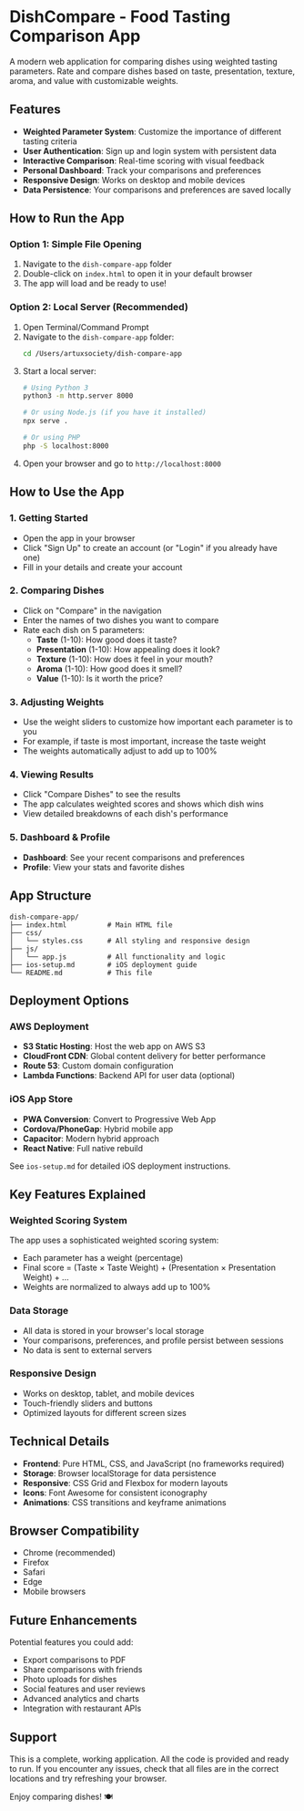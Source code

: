# DishCompare - Food Tasting Comparison App

A modern web application for comparing dishes using weighted tasting parameters. Rate and compare dishes based on taste, presentation, texture, aroma, and value with customizable weights.

## Features

- **Weighted Parameter System**: Customize the importance of different tasting criteria
- **User Authentication**: Sign up and login system with persistent data
- **Interactive Comparison**: Real-time scoring with visual feedback
- **Personal Dashboard**: Track your comparisons and preferences
- **Responsive Design**: Works on desktop and mobile devices
- **Data Persistence**: Your comparisons and preferences are saved locally

## How to Run the App

### Option 1: Simple File Opening
1. Navigate to the `dish-compare-app` folder
2. Double-click on `index.html` to open it in your default browser
3. The app will load and be ready to use!

### Option 2: Local Server (Recommended)
1. Open Terminal/Command Prompt
2. Navigate to the `dish-compare-app` folder:
   ```bash
   cd /Users/artuxsociety/dish-compare-app
   ```
3. Start a local server:
   ```bash
   # Using Python 3
   python3 -m http.server 8000
   
   # Or using Node.js (if you have it installed)
   npx serve .
   
   # Or using PHP
   php -S localhost:8000
   ```
4. Open your browser and go to `http://localhost:8000`

## How to Use the App

### 1. Getting Started
- Open the app in your browser
- Click "Sign Up" to create an account (or "Login" if you already have one)
- Fill in your details and create your account

### 2. Comparing Dishes
- Click on "Compare" in the navigation
- Enter the names of two dishes you want to compare
- Rate each dish on 5 parameters:
  - **Taste** (1-10): How good does it taste?
  - **Presentation** (1-10): How appealing does it look?
  - **Texture** (1-10): How does it feel in your mouth?
  - **Aroma** (1-10): How good does it smell?
  - **Value** (1-10): Is it worth the price?

### 3. Adjusting Weights
- Use the weight sliders to customize how important each parameter is to you
- For example, if taste is most important, increase the taste weight
- The weights automatically adjust to add up to 100%

### 4. Viewing Results
- Click "Compare Dishes" to see the results
- The app calculates weighted scores and shows which dish wins
- View detailed breakdowns of each dish's performance

### 5. Dashboard & Profile
- **Dashboard**: See your recent comparisons and preferences
- **Profile**: View your stats and favorite dishes

## App Structure

```
dish-compare-app/
├── index.html          # Main HTML file
├── css/
│   └── styles.css      # All styling and responsive design
├── js/
│   └── app.js          # All functionality and logic
├── ios-setup.md        # iOS deployment guide
└── README.md           # This file
```

## Deployment Options

### AWS Deployment
- **S3 Static Hosting**: Host the web app on AWS S3
- **CloudFront CDN**: Global content delivery for better performance
- **Route 53**: Custom domain configuration
- **Lambda Functions**: Backend API for user data (optional)

### iOS App Store
- **PWA Conversion**: Convert to Progressive Web App
- **Cordova/PhoneGap**: Hybrid mobile app
- **Capacitor**: Modern hybrid approach
- **React Native**: Full native rebuild

See `ios-setup.md` for detailed iOS deployment instructions.

## Key Features Explained

### Weighted Scoring System
The app uses a sophisticated weighted scoring system:
- Each parameter has a weight (percentage)
- Final score = (Taste × Taste Weight) + (Presentation × Presentation Weight) + ...
- Weights are normalized to always add up to 100%

### Data Storage
- All data is stored in your browser's local storage
- Your comparisons, preferences, and profile persist between sessions
- No data is sent to external servers

### Responsive Design
- Works on desktop, tablet, and mobile devices
- Touch-friendly sliders and buttons
- Optimized layouts for different screen sizes

## Technical Details

- **Frontend**: Pure HTML, CSS, and JavaScript (no frameworks required)
- **Storage**: Browser localStorage for data persistence
- **Responsive**: CSS Grid and Flexbox for modern layouts
- **Icons**: Font Awesome for consistent iconography
- **Animations**: CSS transitions and keyframe animations

## Browser Compatibility

- Chrome (recommended)
- Firefox
- Safari
- Edge
- Mobile browsers

## Future Enhancements

Potential features you could add:
- Export comparisons to PDF
- Share comparisons with friends
- Photo uploads for dishes
- Social features and user reviews
- Advanced analytics and charts
- Integration with restaurant APIs

## Support

This is a complete, working application. All the code is provided and ready to run. If you encounter any issues, check that all files are in the correct locations and try refreshing your browser.

Enjoy comparing dishes! 🍽️
